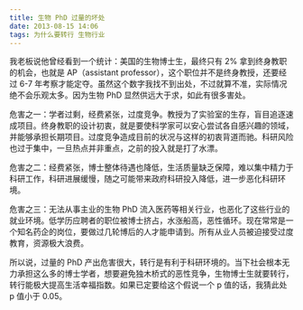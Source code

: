 ```yaml
---
title: 生物 PhD 过量的坏处
date: 2013-08-15 14:06
tags: 为什么要转行 生物行业
---
```


我老板说他曾经看到一个统计：美国的生物博士生，最终只有 2% 拿到终身教职的机会，也就是 AP（assistant professor），这个职位并不是终身教授，还要经过 6-7 年考察才能定夺。虽然这个数字我找不到出处，不过就算不准，实际情况绝不会乐观太多。因为生物 PhD 显然供远大于求，如此有很多害处。

危害之一：学者过剩，经费紧张，过度竞争。教授为了实验室的生存，盲目追逐速成项目。终身教职的设计初衷，就是要使科学家可以安心尝试各自感兴趣的领域，并能够承担长期项目。过度竞争造成目前的状况与这样的初衷背道而驰。科研风险也过于集中，一旦热点并非重点，之前的投入就是打了水漂。 

危害之二：经费紧张，博士整体待遇也降低，生活质量缺乏保障，难以集中精力于科研工作，科研进展缓慢，随之可能带来政府科研投入降低，进一步恶化科研环境。

危害之三：无法从事主业的生物 PhD 流入医药等相关行业，也恶化了这些行业的就业环境。低学历应聘者的职位被博士挤占，水涨船高，恶性循环。现在常常是一个知名药企的岗位，要做过几轮博后的人才能申请到。所有从业人员被迫接受过度教育，资源极大浪费。

所以说，过量的 PhD 产出危害很大，转行是有利于科研环境的。当下社会根本无力承担这么多的博士学者，想要避免独木桥式的恶性竞争，生物博士生就要转行，转行能极大提高生活幸福指数。如果已定要给这个假说一个 p 值的话，我猜此处 p 值小于 0.05。
